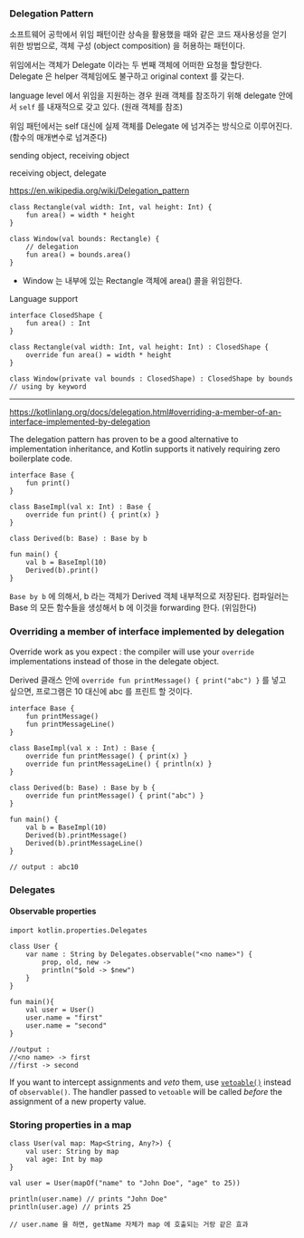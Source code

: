 ### Delegation Pattern 

소프트웨어 공학에서 위임 패턴이란 상속을 활용했을 때와 같은 코드 재사용성을 얻기 위한 방법으로, 객체 구성 (object composition) 을 허용하는 패턴이다. 

위임에서는 객체가 Delegate 이라는 두 번째 객체에 어떠한 요청을 할당한다. Delegate 은 helper 객체임에도 불구하고 original context 를 갖는다. 

language level 에서 위임을 지원하는 경우 원래 객체를 참조하기 위해 delegate 안에서 `self` 를 내재적으로 갖고 있다. (원래 객체를 참조) 

위임 패턴에서는 self 대신에 실제 객체를 Delegate 에 넘겨주는 방식으로 이루어진다. (함수의 매개변수로 넘겨준다)

sending object, receiving object 

receiving object, delegate 

https://en.wikipedia.org/wiki/Delegation_pattern

```
class Rectangle(val width: Int, val height: Int) {
	fun area() = width * height
}

class Window(val bounds: Rectangle) {
	// delegation 
	fun area() = bounds.area()
}
```

- Window 는 내부에 있는 Rectangle 객체에 area() 콜을 위임한다. 



Language support 

```
interface ClosedShape {
	fun area() : Int 
}

class Rectangle(val width: Int, val height: Int) : ClosedShape {
	override fun area() = width * height 
}

class Window(private val bounds : ClosedShape) : ClosedShape by bounds
// using by keyword
```



---



https://kotlinlang.org/docs/delegation.html#overriding-a-member-of-an-interface-implemented-by-delegation



The delegation pattern has proven to be a good alternative to implementation inheritance, and Kotlin supports it natively requiring zero boilerplate code. 



```
interface Base {
	fun print() 
}

class BaseImpl(val x: Int) : Base {
	override fun print() { print(x) }
}

class Derived(b: Base) : Base by b 

fun main() {
	val b = BaseImpl(10)
	Derived(b).print()
}
```

`Base by b` 에 의해서, b 라는 객체가 Derived 객체 내부적으로 저장된다. 컴파일러는 Base 의 모든 함수들을 생성해서 b 에 이것을 forwarding 한다. (위임한다)



### Overriding a member of interface implemented by delegation 

Override work as you expect : the compiler will use your `override` implementations instead of those in the delegate object. 

Derived 클래스 안에 `override fun printMessage() { print("abc") }` 를 넣고 싶으면, 프로그램은 10 대신에 abc 를 프린트 할 것이다. 



```
interface Base {
	fun printMessage()
	fun printMessageLine()
}

class BaseImpl(val x : Int) : Base {
	override fun printMessage() { print(x) }
	override fun printMessageLine() { println(x) }
}

class Derived(b: Base) : Base by b {
	override fun printMessage() { print("abc") }
}

fun main() {
	val b = BaseImpl(10)
	Derived(b).printMessage()
	Derived(b).printMessageLine()
}

// output : abc10 
```



### Delegates 

#### Observable properties 

``` 
import kotlin.properties.Delegates 

class User {
	var name : String by Delegates.observable("<no name>") {
		prop, old, new -> 
		println("$old -> $new")
	}
}

fun main(){
	val user = User()
	user.name = "first"
	user.name = "second"
}

//output : 
//<no name> -> first
//first -> second
```



 If you want to intercept assignments and *veto* them, use [`vetoable()`](https://kotlinlang.org/api/latest/jvm/stdlib/kotlin.properties/-delegates/vetoable.html) instead of `observable()`. The handler passed to `vetoable` will be called *before* the assignment of a new property value.



### Storing properties in a map 

```
class User(val map: Map<String, Any?>) {
	val user: String by map 
	val age: Int by map 
}

val user = User(mapOf("name" to "John Doe", "age" to 25))

println(user.name) // prints "John Doe" 
println(user.age) // prints 25 

// user.name 을 하면, getName 자체가 map 에 호출되는 거랑 같은 효과 
```

